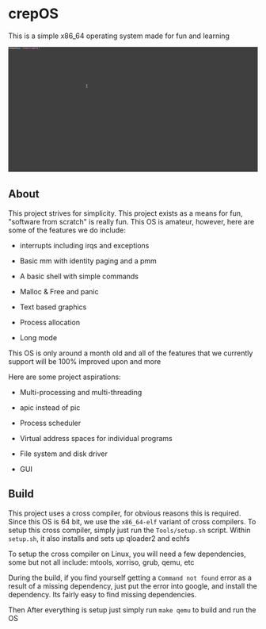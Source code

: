 # crepOS

This is a simple x86_64 operating system made for fun and learning

![Basic demo](Demo/osdemo8.gif)

## About

  This project strives for simplicity. This project exists as a means for fun, "software from scratch" is really fun. This OS is amateur, however, here are some of the features we do include:

  - interrupts including irqs and exceptions

  - Basic mm with identity paging and a pmm

  - A basic shell with simple commands

  - Malloc & Free and panic

  - Text based graphics

  - Process allocation

  - Long mode

  This OS is only around a month old and all of the features that we currently support will be 100% improved upon and more

  Here are some project aspirations:

  - Multi-processing and multi-threading

  - apic instead of pic

  - Process scheduler

  - Virtual address spaces for individual programs

  - File system and disk driver

  - GUI

## Build

  This project uses a cross compiler, for obvious reasons this is required. Since this OS is 64 bit, we use the `x86_64-elf`
  variant of cross compilers. To setup this cross compiler, simply just run the `Tools/setup.sh` script. Within `setup.sh`, it also
  installs and sets up qloader2 and echfs

  To setup the cross compiler on Linux, you will need a few dependencies, some but not all include: mtools, xorriso, grub,
  qemu, etc

  During the build, if you find yourself getting a `Command not found` error as a result of a missing dependency,
  just put the error into google, and install the dependency. Its fairly easy to find missing dependencies.

  Then After everything is setup just simply run `make qemu` to build and run the OS
